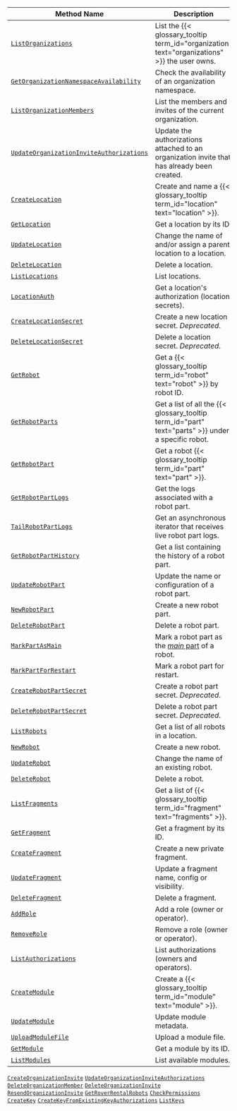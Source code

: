 <!-- prettier-ignore -->
Method Name | Description
----------- | -----------
[`ListOrganizations`](/build/program/apis/cloud/#listorganizations) | List the {{< glossary_tooltip term_id="organization" text="organizations" >}} the user owns.
[`GetOrganizationNamespaceAvailability`](/build/program/apis/cloud/#getorganizationnamespaceavailability) | Check the availability of an organization namespace.
[`ListOrganizationMembers`](/build/program/apis/cloud/#listorganizationmembers) | List the members and invites of the current organization.
[`UpdateOrganizationInviteAuthorizations`](/build/program/apis/cloud/#updateorganizationinviteauthorizations) | Update the authorizations attached to an organization invite that has already been created.
[`CreateLocation`](/build/program/apis/cloud/#createlocation) | Create and name a {{< glossary_tooltip term_id="location" text="location" >}}.
[`GetLocation`](/build/program/apis/cloud/#getlocation) | Get a location by its ID.
[`UpdateLocation`](/build/program/apis/cloud/#updatelocation ) | Change the name of and/or assign a parent location to a location.
[`DeleteLocation`](/build/program/apis/cloud/#deletelocation ) | Delete a location.
[`ListLocations`](/build/program/apis/cloud/#listlocations ) | List locations.
[`LocationAuth`](/build/program/apis/cloud/#locationauth ) | Get a location's authorization (location secrets).
[`CreateLocationSecret`](/build/program/apis/cloud/#createlocationsecret ) | Create a new location secret. *Deprecated*.
[`DeleteLocationSecret`](/build/program/apis/cloud/#deletelocationsecret ) | Delete a location secret. *Deprecated*.
[`GetRobot`](/build/program/apis/cloud/#getrobot ) | Get a {{< glossary_tooltip term_id="robot" text="robot" >}} by robot ID.
[`GetRobotParts`](/build/program/apis/cloud/#getrobotparts ) | Get a list of all the {{< glossary_tooltip term_id="part" text="parts" >}} under a specific robot.
[`GetRobotPart`](/build/program/apis/cloud/#getrobotpart ) | Get a robot {{< glossary_tooltip term_id="part" text="part" >}}.
[`GetRobotPartLogs`](/build/program/apis/cloud/#getrobotpartlogs ) | Get the logs associated with a robot part.
[`TailRobotPartLogs`](/build/program/apis/cloud/#tailrobotpartlogs ) | Get an asynchronous iterator that receives live robot part logs.
[`GetRobotPartHistory`](/build/program/apis/cloud/#getrobotparthistory ) | Get a list containing the history of a robot part.
[`UpdateRobotPart`](/build/program/apis/cloud/#updaterobotpart ) | Update the name or configuration of a robot part.
[`NewRobotPart`](/build/program/apis/cloud/#newrobotpart ) | Create a new robot part.
[`DeleteRobotPart`](/build/program/apis/cloud/#deleterobotpart ) | Delete a robot part.
[`MarkPartAsMain`](/build/program/apis/cloud/#markpartasmain ) | Mark a robot part as the [_main_ part](/build/configure/parts-and-remotes/#robot-parts) of a robot.
[`MarkPartForRestart`](/build/program/apis/cloud/#markpartforrestart ) | Mark a robot part for restart.
[`CreateRobotPartSecret`](/build/program/apis/cloud/#createrobotpartsecret ) | Create a robot part secret. *Deprecated*.
[`DeleteRobotPartSecret`](/build/program/apis/cloud/#deleterobotpartsecret ) | Delete a robot part secret. *Deprecated*.
[`ListRobots`](/build/program/apis/cloud/#listrobots ) | Get a list of all robots in a location.
[`NewRobot`](/build/program/apis/cloud/#newrobot ) | Create a new robot.
[`UpdateRobot`](/build/program/apis/cloud/#updaterobot ) | Change the name of an existing robot.
[`DeleteRobot`](/build/program/apis/cloud/#deleterobot ) | Delete a robot.
[`ListFragments`](/build/program/apis/cloud/#listfragments ) | Get a list of {{< glossary_tooltip term_id="fragment" text="fragments" >}}.
[`GetFragment`](/build/program/apis/cloud/#getfragment ) | Get a fragment by its ID.
[`CreateFragment`](/build/program/apis/cloud/#createfragment ) | Create a new private fragment.
[`UpdateFragment`](/build/program/apis/cloud/#updatefragment ) | Update a fragment name, config or visibility.
[`DeleteFragment`](/build/program/apis/cloud/#deletefragment ) | Delete a fragment.
[`AddRole`](/build/program/apis/cloud/#addrole ) | Add a role (owner or operator).
[`RemoveRole`](/build/program/apis/cloud/#removerole ) | Remove a role (owner or operator).
[`ListAuthorizations`](/build/program/apis/cloud/#listauthorizations ) | List authorizations (owners and operators).
[`CreateModule`](/build/program/apis/cloud/#createmodule ) | Create a {{< glossary_tooltip term_id="module" text="module" >}}.
[`UpdateModule`](/build/program/apis/cloud/#updatemodule ) | Update module metadata.
[`UploadModuleFile`](/build/program/apis/cloud/#uploadmodulefile ) | Upload a module file.
[`GetModule`](/build/program/apis/cloud/#getmodule ) | Get a module by its ID.
[`ListModules`](/build/program/apis/cloud/#listmodules ) | List available modules.
[`CreateOrganizationInvite`](/build/program/apis/#createorganizationinvite)
[`UpdateOrganizationInviteAuthorizations`](/build/program/apis/#updateorganizationinviteauthorizations)
[`DeleteOrganizationMember`](/build/program/apis/#deleteorganizationmember)
[`DeleteOrganizationInvite`](/build/program/apis/#deleteorganizationinvite)
[`ResendOrganizationInvite`](/build/program/apis/#resendorganizationinvite)
[`GetRoverRentalRobots`](/build/program/apis/#getroverrentalrobots)
[`CheckPermissions`](/build/program/apis/#checkpermissions)
[`CreateKey`](/build/program/apis/#createkey)
[`CreateKeyFromExistingKeyAuthorizations`](/build/program/apis/#createkeyfromexistingkeyauthorizations)
[`ListKeys`](/build/program/apis/#listkeys)
